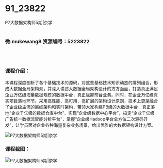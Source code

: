 # 91_23822
P7大数据架构师5期|奈学
<br/></br>
<h3>微:mukewang8 资源编号：5223822</h3>
<br/></br>
<h3>课程介绍：</h3>
<p>本课程深度剖析了各个基础技术的源码，对这些基础技术知识动态的排列组合，形成大数据全局架构观，并深入讲述大数据全局架构设计的方方面面，打造真正满足企业万亿级海量数据规模的数据中台，真正赋能前台业务。同时，在企业万亿级真实项目落地环节，采用高性能、高可用、高扩展的架构设计原则，技术上更是融合了企业级主流的离线架构和实时架构，带领大家构建PB级的大数据中台，真正落地“企业千亿级的数据仓库中台”，实现“企业级数据中心平台”，搞定“企业千亿级广告统一数据流智能分析平台”，掌握“企业级Hadoop平台全方位二次源码开发”，让学员面对企业各种海量复杂业务场景，给出优雅的大数据架构设计方案。</p>
<p><img src="https://www.ko996.com/wp-content/uploads/img/2022/04/1-77-300x190.png" alt="P7大数据架构师5期|奈学"></p>
<div class="info-desc">
<h3>课程截图：</h3>
<p><img src="https://www.ko996.com/wp-content/uploads/img/2022/04/2-65.png" alt="P7大数据架构师5期|奈学"></p>


			
</div>
